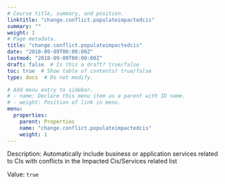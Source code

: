 ```yaml
---
# Course title, summary, and position.
linktitle: "change.conflict.populateimpactedcis"
summary: ""
weight: 1
# Page metadata.
title: "change.conflict.populateimpactedcis"
date: "2018-09-09T00:00:00Z"
lastmod: "2018-09-09T00:00:00Z"
draft: false  # Is this a draft? true/false
toc: true  # Show table of contents? true/false
type: docs  # Do not modify.

# Add menu entry to sidebar.
# - name: Declare this menu item as a parent with ID name.
# - weight: Position of link in menu.
menu:
  properties:
    parent: Properties
    name: "change.conflict.populateimpactedcis"
    weight: 1
---
```


Description: Automatically include business or application services related to CIs with conflicts in the Impacted Cis/Services related list


Value: `true`
